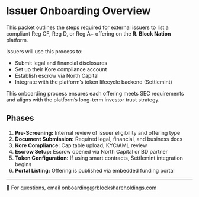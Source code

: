 # Issuer Onboarding Overview

This packet outlines the steps required for external issuers to list a compliant Reg CF, Reg D, or Reg A+ offering on the **R. Block Nation** platform.

Issuers will use this process to:

- Submit legal and financial disclosures
- Set up their Kore compliance account
- Establish escrow via North Capital
- Integrate with the platform’s token lifecycle backend (Settlemint)

This onboarding process ensures each offering meets SEC requirements and aligns with the platform’s long-term investor trust strategy.

## Phases

1. **Pre-Screening:** Internal review of issuer eligibility and offering type  
2. **Document Submission:** Required legal, financial, and business docs  
3. **Kore Compliance:** Cap table upload, KYC/AML review  
4. **Escrow Setup:** Escrow opened via North Capital or BD partner  
5. **Token Configuration:** If using smart contracts, Settlemint integration begins  
6. **Portal Listing:** Offering is published via embedded funding portal

---

📩 For questions, email onboarding@rblockshareholdings.com


